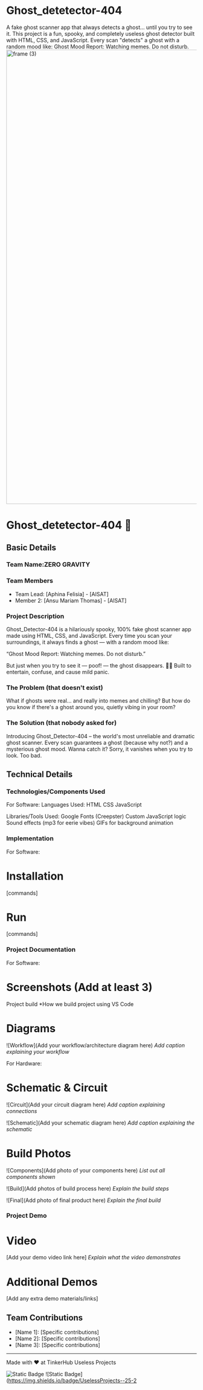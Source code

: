 # Ghost_detetector-404
A fake ghost scanner app that always detects a ghost... until you try to see it.  This project is a fun, spooky, and completely useless ghost detector built with HTML, CSS, and JavaScript. Every scan "detects" a ghost with a random mood like:  Ghost Mood Report: Watching memes. Do not disturb.
<img width="3188" height="1202" alt="frame (3)" src="https://github.com/user-attachments/assets/517ad8e9-ad22-457d-9538-a9e62d137cd7" />


#  Ghost_detetector-404 🎯


## Basic Details
### Team Name:ZERO GRAVITY


### Team Members
- Team Lead: [Aphina Felisia] - [AISAT]
- Member 2: [Ansu Mariam Thomas] - [AISAT]

### Project Description
Ghost_Detector-404 is a hilariously spooky, 100% fake ghost scanner app made using HTML, CSS, and JavaScript. Every time you scan your surroundings, it always finds a ghost — with a random mood like:

“Ghost Mood Report: Watching memes. Do not disturb.”

But just when you try to see it — poof! — the ghost disappears. 👻💨
Built to entertain, confuse, and cause mild panic.



### The Problem (that doesn't exist)
What if ghosts were real… and really into memes and chilling?
But how do you know if there's a ghost around you, quietly vibing in your room?



### The Solution (that nobody asked for)
Introducing Ghost_Detector-404 – the world's most unreliable and dramatic ghost scanner.
Every scan guarantees a ghost (because why not?) and a mysterious ghost mood.
Wanna catch it? Sorry, it vanishes when you try to look. Too bad.

## Technical Details
### Technologies/Components Used
For Software:
Languages Used:
HTML
CSS
JavaScript

Libraries/Tools Used:
Google Fonts (Creepster)
Custom JavaScript logic
Sound effects (mp3 for eerie vibes)
GIFs for background animation

### Implementation
For Software:
# Installation
[commands]

# Run
[commands]

### Project Documentation
For Software:

# Screenshots (Add at least 3)
Project build 
*How we build project using VS Code

# Diagrams
![Workflow](Add your workflow/architecture diagram here)
*Add caption explaining your workflow*

For Hardware:

# Schematic & Circuit
![Circuit](Add your circuit diagram here)
*Add caption explaining connections*

![Schematic](Add your schematic diagram here)
*Add caption explaining the schematic*

# Build Photos
![Components](Add photo of your components here)
*List out all components shown*

![Build](Add photos of build process here)
*Explain the build steps*

![Final](Add photo of final product here)
*Explain the final build*

### Project Demo
# Video
[Add your demo video link here]
*Explain what the video demonstrates*

# Additional Demos
[Add any extra demo materials/links]

## Team Contributions
- [Name 1]: [Specific contributions]
- [Name 2]: [Specific contributions]
- [Name 3]: [Specific contributions]

---
Made with ❤️ at TinkerHub Useless Projects 

![Static Badge](https://img.shields.io/badge/TinkerHub-24?color=%23000000&link=https%3A%2F%2Fwww.tinkerhub.org%2F)
![Static Badge](https://img.shields.io/badge/UselessProjects--25-2
